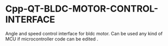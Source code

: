 # Cpp-QT-BLDC-MOTOR-CONTROL-INTERFACE

Angle and speed control interface for bldc motor. Can be used any kind of MCU if microcontroller code can be edited .
